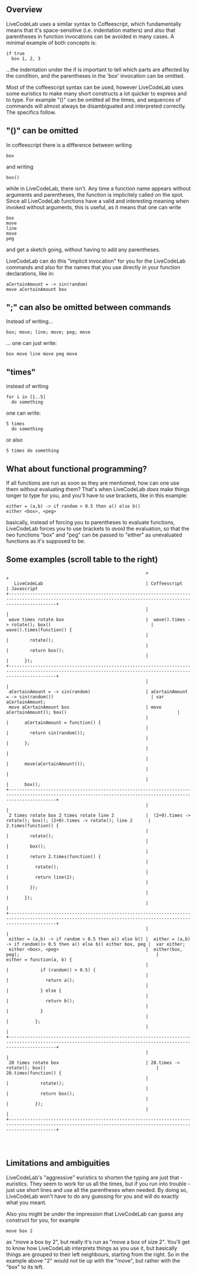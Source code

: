Overview
------

LiveCodeLab uses a similar syntax to Coffeescript, which fundamentally means that it's space-sensitive (i.e. indentation matters) and also that parentheses in function invocations can be avoided in many cases. A minimal example of both concepts is:

```
if true
  box 1, 2, 3
```

...the indentation under the if is important to tell which parts are affected by the condition, and the parentheses in the 'box' invocation can be omitted.

Most of the coffeescript syntax can be used, however LiveCodeLab uses some euristics to make many short constructs a lot quicker to express and to type. For example "()" can be omitted all the times, and sequences of commands will almost always be disambiguated and interpreted correctly. The specifics follow.


"()" can be omitted
-----
In coffeescript there is a difference between writing
```
box
```
and writing
```
box()
```
while in LiveCodeLab, there isn't. Any time a function name appears without arguments and parentheses, the function is implicitely called on the spot. Since all LiveCodeLab functions have a valid and interesting meaning when invoked without arguments, this is useful, as it means that one can write
```
box
move
line
move
peg
```
and get a sketch going, without having to add any parentheses.

LiveCodeLab can do this "implicit invocation" for you for the LiveCodeLab commands and also for the names that you use directly in your function declarations, like in:
```
aCertainAmount = -> sin(random)
move aCertainAmount box
```


";" can also be omitted between commands
-----------
Instead of writing...
```
box; move; line; move; peg; move
```
... one can just write:
```
box move line move peg move
```

"times"
------
instead of writing
```
for i in [1..5]
  do something
```
one can write:
```
5 times
  do something
```
or also
```
5 times do something
```

What about functional programming?
-----------
If all functions are run as soon as they are mentioned, how can one use them without evaluating them? That's when LiveCodeLab *does* make things longer to type for you, and you'll have to use brackets, like in this example:
```
either = (a,b) -> if random > 0.5 then a() else b()
either <box>, <peg>
```
basically, instead of forcing you to parentheses to evaluate functions, LiveCodeLab forces you to use brackets to *avoid* the evaluation, so that the two functions "box" and "peg" can be passed to "either" as unevaluated functions as it's supposed to be.

Some examples (scroll table to the right)
-----------

```
                                                     +                                                                       +
   LiveCodeLab                                       | Coffeescript                                                          | Javascript
+--------------------------------------------------------------------------------------------------------------------------------------------------------------+
                                                     |                                                                       |
 wave times rotate box                               |  wave().times -> rotate(); box()                                      | wave().times(function() {
                                                     |                                                                       | 		  rotate();
                                                     |                                                                       | 		  return box(); 
                                                     |                                                                       | 		});
+--------------------------------------------------------------------------------------------------------------------------------------------------------------+
                                                     |                                                                       |
 aCertainAmount = -> sin(random)                     | aCertainAmount = -> sin(random())                                     | var aCertainAmount;	
 move aCertainAmount box	                         | move aCertainAmount(); box()                                          | 	
                                                     |                                                                       | 		aCertainAmount = function() {
                                                     |                                                                       | 		  return sin(random());
                                                     |                                                                       | 		};
                                                     |                                                                       | 		
                                                     |                                                                       | 		move(aCertainAmount());
                                                     |                                                                       | 		
                                                     |                                                                       | 		box();
+--------------------------------------------------------------------------------------------------------------------------------------------------------------+
                                                     |                                                                       |
 2 times rotate box 2 times rotate line 2            |  (2+0).times -> rotate(); box(); (2+0).times -> rotate(); line 2      | 2.times(function() {
                                                     |                                                                       | 		  rotate();
                                                     |                                                                       | 		  box();
                                                     |                                                                       | 		  return 2.times(function() {
                                                     |                                                                       | 		    rotate();
                                                     |                                                                       | 		    return line(2);
                                                     |                                                                       | 		  }); 
                                                     |                                                                       | 		});
                                                     |                                                                       |
+--------------------------------------------------------------------------------------------------------------------------------------------------------------+
                                                     |                                                                       |
 either = (a,b) -> if random > 0.5 then a() else b() |  either = (a,b) -> if random()> 0.5 then a() else b() either box, peg |  var either;
 either <box>, <peg>		                         |  either(box, peg);                                                    |  		either = function(a, b) {
                                                     |                                                                       |  		  if (random() > 0.5) {
                                                     |                                                                       |  		    return a();
                                                     |                                                                       |  		  } else {
                                                     |                                                                       |  		    return b();
                                                     |                                                                       |  		  }
                                                     |                                                                       |  		};
 		                                             |                                                                       |
+--------------------------------------------------------------------------------------------------------------------------------------------------------------+
                                                     |                                                                       |
 20 times rotate box                                 | 20.times ->  rotate(); box()                                          |  20.times(function() {
                                                     |                                                                       |  		  rotate();
                                                     |                                                                       |  		  return box(); 
                                                     |                                                                       |  		});
                                                     |                                                                       |
+--------------------------------------------------------------------------------------------------------------------------------------------------------------+


		
```

Limitations and ambiguities
-----------
LiveCodeLab's "aggressive" euristics to shorten the typing are just that - euristics. They seem to work for us all the times, but if you run into trouble - just use short lines and use all the parentheses when needed. By doing so, LiveCodeLab won't have to do any guessing for you and will do exactly what you meant.

Also you might be under the impression that LiveCodeLab can guess any construct for you, for example
```
move box 2
```
as "move a box by 2", but really it's run as "move a box of size 2". You'll get to know how LiveCodeLab interprets things as you use it, but basically things are grouped to their left neighbours, starting from the right. So in the example above "2" would not tie up with the "move", but rather with the "box" to its left.